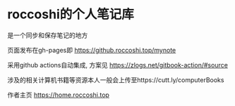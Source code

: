 # roccoshi的个人笔记库

是一个同步和保存笔记的地方

页面发布在gh-pages即 https://github.roccoshi.top/mynote

采用github actions自动集成, 方案见 https://zlogs.net/gitbook-action/#source

涉及的相关计算机书籍等资源本人一般会上传至https://cutt.ly/computerBooks

作者主页 https://home.roccoshi.top
